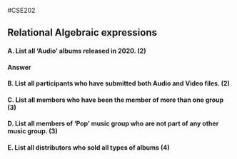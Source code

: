 #CSE202 
## Relational Algebraic expressions

#### A. List all ‘Audio’ albums released in 2020. (2)
#### Answer

#### B. List all participants who have submitted both Audio and Video files. (2)

#### C. List all members who have been the member of more than one group (3)

#### D. List all members of ‘Pop’ music group who are not part of any other music group. (3)

#### E. List all distributors who sold all types of albums (4)
